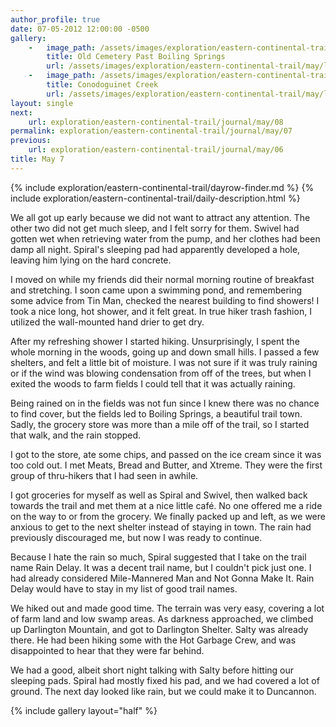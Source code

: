 ```yaml
---
author_profile: true
date: 07-05-2012 12:00:00 -0500
gallery:
    -   image_path: /assets/images/exploration/eastern-continental-trail/may/small/7-1.jpg
        title: Old Cemetery Past Boiling Springs
        url: /assets/images/exploration/eastern-continental-trail/may/large/7-1.jpg
    -   image_path: /assets/images/exploration/eastern-continental-trail/may/small/7-2.jpg
        title: Conodoguinet Creek
        url: /assets/images/exploration/eastern-continental-trail/may/large/7-2.jpg
layout: single
next:
    url: exploration/eastern-continental-trail/journal/may/08
permalink: exploration/eastern-continental-trail/journal/may/07
previous:
    url: exploration/eastern-continental-trail/journal/may/06
title: May 7
---
```

{% include exploration/eastern-continental-trail/dayrow-finder.md %}
{% include exploration/eastern-continental-trail/daily-description.html %}

We all got up early because we did not want to attract any attention. The other two did not get much sleep, and I felt sorry for them. Swivel had gotten wet when retrieving water from the pump, and her clothes had been damp all night. Spiral's sleeping pad had apparently developed a hole, leaving him lying on the hard concrete.

I moved on while my friends did their normal morning routine of breakfast and stretching. I soon came upon a swimming pond, and remembering some advice from Tin Man, checked the nearest building to find showers! I took a nice long, hot shower, and it felt great. In true hiker trash fashion, I utilized the wall-mounted hand drier to get dry.

After my refreshing shower I started hiking. Unsurprisingly, I spent the whole morning in the woods, going up and down small hills. I passed a few shelters, and felt a little bit of moisture. I was not sure if it was truly raining or if the wind was blowing condensation from off of the trees, but when I exited the woods to farm fields I could tell that it was actually raining.

Being rained on in the fields was not fun since I knew there was no chance to find cover, but the fields led to Boiling Springs, a beautiful trail town. Sadly, the grocery store was more than a mile off of the trail, so I started that walk, and the rain stopped.

I got to the store, ate some chips, and passed on the ice cream since it was too cold out. I met Meats, Bread and Butter, and Xtreme. They were the first group of thru-hikers that I had seen in awhile.

I got groceries for myself as well as Spiral and Swivel, then walked back towards the trail and met them at a nice little café. No one offered me a ride on the way to or from the grocery. We finally packed up and left, as we were anxious to get to the next shelter instead of staying in town. The rain had previously discouraged me, but now I was ready to continue.

Because I hate the rain so much, Spiral suggested that I take on the trail name Rain Delay. It was a decent trail name, but I couldn't pick just one. I had already considered Mile-Mannered Man and Not Gonna Make It. Rain Delay would have to stay in my list of good trail names.

We hiked out and made good time. The terrain was very easy, covering a lot of farm land and low swamp areas. As darkness approached, we climbed up Darlington Mountain, and got to Darlington Shelter. Salty was already there. He had been hiking some with the Hot Garbage Crew, and was disappointed to hear that they were far behind.

We had a good, albeit short night talking with Salty before hitting our sleeping pads. Spiral had mostly fixed his pad, and we had covered a lot of ground. The next day looked like rain, but we could make it to Duncannon.

{% include gallery layout="half" %}